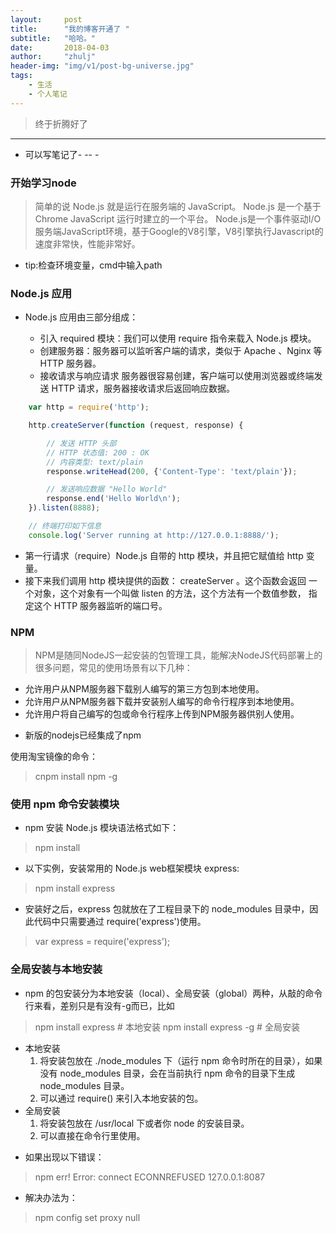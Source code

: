 ```yaml
---
layout:     post
title:      "我的博客开通了 "
subtitle:   "哈哈。"
date:       2018-04-03
author:     "zhulj"
header-img: "img/v1/post-bg-universe.jpg"
tags:
    - 生活
    - 个人笔记
---
```



> 终于折腾好了


---

* 可以写笔记了- --  -

### 开始学习node
  >  简单的说 Node.js 就是运行在服务端的 JavaScript。
  >  Node.js 是一个基于Chrome JavaScript 运行时建立的一个平台。
  >  Node.js是一个事件驱动I/O服务端JavaScript环境，基于Google的V8引擎，V8引擎执行Javascript的速度非常快，性能非常好。

* tip:检查环境变量，cmd中输入path

### Node.js 应用
* Node.js 应用由三部分组成：

    - 引入 required 模块：我们可以使用 require 指令来载入 Node.js 模块。
    - 创建服务器：服务器可以监听客户端的请求，类似于 Apache 、Nginx 等 HTTP 服务器。
    - 接收请求与响应请求 服务器很容易创建，客户端可以使用浏览器或终端发送 HTTP 请求，服务器接收请求后返回响应数据。

```js
    var http = require('http');

    http.createServer(function (request, response) {

        // 发送 HTTP 头部 
        // HTTP 状态值: 200 : OK
        // 内容类型: text/plain
        response.writeHead(200, {'Content-Type': 'text/plain'});

        // 发送响应数据 "Hello World"
        response.end('Hello World\n');
    }).listen(8888);

    // 终端打印如下信息
    console.log('Server running at http://127.0.0.1:8888/');
```
- 第一行请求（require）Node.js 自带的 http 模块，并且把它赋值给 http 变量。
- 接下来我们调用 http 模块提供的函数： createServer 。这个函数会返回 一个对象，这个对象有一个叫做 listen 的方法，这个方法有一个数值参数， 指定这个 HTTP 服务器监听的端口号。


### NPM 
> NPM是随同NodeJS一起安装的包管理工具，能解决NodeJS代码部署上的很多问题，常见的使用场景有以下几种：
  - 允许用户从NPM服务器下载别人编写的第三方包到本地使用。
  - 允许用户从NPM服务器下载并安装别人编写的命令行程序到本地使用。
  - 允许用户将自己编写的包或命令行程序上传到NPM服务器供别人使用。

* 新版的nodejs已经集成了npm

使用淘宝镜像的命令：
> cnpm install npm -g

### 使用 npm 命令安装模块

* npm 安装 Node.js 模块语法格式如下：

> npm install <Module Name>

* 以下实例，安装常用的 Node.js web框架模块 express:

> npm install express

* 安装好之后，express 包就放在了工程目录下的 node_modules 目录中，因此代码中只需要通过 require('express')使用。

> var express = require('express');

 ### 全局安装与本地安装

* npm 的包安装分为本地安装（local）、全局安装（global）两种，从敲的命令行来看，差别只是有没有-g而已，比如
>  npm install express      # 本地安装
>  npm install express -g   # 全局安装
  - 本地安装
    1. 将安装包放在 ./node_modules 下（运行 npm 命令时所在的目录），如果没有 node_modules 目录，会在当前执行 npm 命令的目录下生成 node_modules 目录。
    2. 可以通过 require() 来引入本地安装的包。
  - 全局安装
    1. 将安装包放在 /usr/local 下或者你 node 的安装目录。
    2. 可以直接在命令行里使用。
* 如果出现以下错误：
> npm err! Error: connect ECONNREFUSED 127.0.0.1:8087 
* 解决办法为：
> npm config set proxy null

